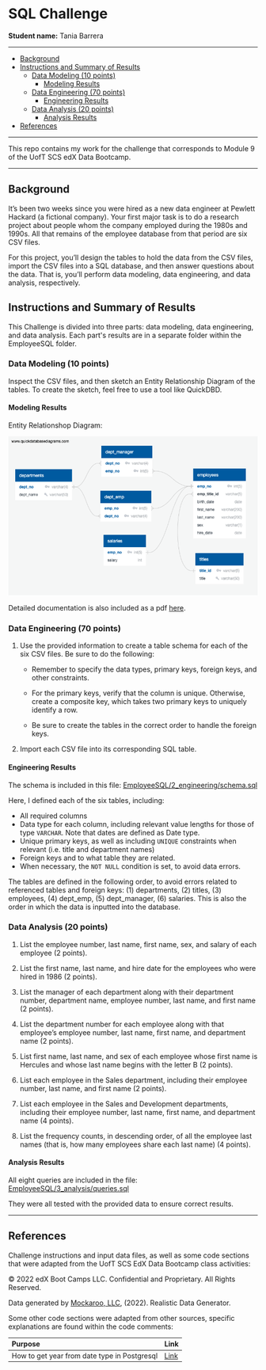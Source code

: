 # SQL Challenge

**Student name:** Tania Barrera

---

- [Background](#background)
- [Instructions and Summary of Results](#instructions-and-summary-of-results)
  - [Data Modeling (10 points)](#data-modeling-10-points)
    - [Modeling Results](#modeling-results)
  - [Data Engineering (70 points)](#data-engineering-70-points)
    - [Engineering Results](#engineering-results)
  - [Data Analysis (20 points)](#data-analysis-20-points)
    - [Analysis Results](#analysis-results)
- [References](#references)

---

This repo contains my work for the challenge that corresponds to Module 9 of the UofT SCS edX Data Bootcamp.

---

## Background

It’s been two weeks since you were hired as a new data engineer at Pewlett Hackard (a fictional company). Your first major task is to do a research project about people whom the company employed during the 1980s and 1990s. All that remains of the employee database from that period are six CSV files.

For this project, you’ll design the tables to hold the data from the CSV files, import the CSV files into a SQL database, and then answer questions about the data. That is, you’ll perform data modeling, data engineering, and data analysis, respectively.

## Instructions and Summary of Results

This Challenge is divided into three parts: data modeling, data engineering, and data analysis. Each part's results are in a separate folder within the EmployeeSQL folder.

### Data Modeling (10 points)

Inspect the CSV files, and then sketch an Entity Relationship Diagram of the tables. To create the sketch, feel free to use a tool like QuickDBD.

#### Modeling Results

Entity Relationshop Diagram:

![EmployeeSQL/1_modeling/QuickDBD-EmployeeSQL.png](EmployeeSQL/1_modeling/QuickDBD-EmployeeSQL.png)

Detailed documentation is also included as a pdf [here](EmployeeSQL/1_modeling/QuickDBD-EmployeeSQL.pdf).

### Data Engineering (70 points)

1. Use the provided information to create a table schema for each of the six CSV files. Be sure to do the following:

    - Remember to specify the data types, primary keys, foreign keys, and other constraints.

    - For the primary keys, verify that the column is unique. Otherwise, create a composite key, which takes two primary keys to uniquely identify a row.

    - Be sure to create the tables in the correct order to handle the foreign keys.

2. Import each CSV file into its corresponding SQL table.

#### Engineering Results

The schema is included in this file: [EmployeeSQL/2_engineering/schema.sql](EmployeeSQL/2_engineering/schema.sql)

Here, I defined each of the six tables, including:
- All required columns
- Data type for each column, including relevant value lengths for those of type `VARCHAR`. Note that dates are defined as Date type. 
- Unique primary keys, as well as including `UNIQUE` constraints when relevant (i.e. title and department names)
- Foreign keys and to what table they are related.
- When necessary, the `NOT NULL` condition is set, to avoid data errors.

The tables are defined in the following order, to avoid errors related to referenced tables and foreign keys: (1) departments, (2) titles, (3) employees, (4) dept_emp, (5) dept_manager, (6) salaries. This is also the order in which the data is inputted into the database.

### Data Analysis (20 points)

1. List the employee number, last name, first name, sex, and salary of each employee (2 points).

2. List the first name, last name, and hire date for the employees who were hired in 1986 (2 points).

3. List the manager of each department along with their department number, department name, employee number, last name, and first name (2 points).

4. List the department number for each employee along with that employee’s employee number, last name, first name, and department name (2 points).

5. List first name, last name, and sex of each employee whose first name is Hercules and whose last name begins with the letter B (2 points).

6. List each employee in the Sales department, including their employee number, last name, and first name (2 points).

7. List each employee in the Sales and Development departments, including their employee number, last name, first name, and department name (4 points).

8. List the frequency counts, in descending order, of all the employee last names (that is, how many employees share each last name) (4 points).

#### Analysis Results

All eight queries are included in the file: [EmployeeSQL/3_analysis/queries.sql](EmployeeSQL/3_analysis/queries.sql)

They were all tested with the provided data to ensure correct results.

---

## References

Challenge instructions and input data files, as well as some code sections that were adapted from the UofT SCS EdX Data Bootcamp class activities:

© 2022 edX Boot Camps LLC. Confidential and Proprietary. All Rights Reserved.

Data generated by [Mockaroo, LLC](https://mockaroo.com/), (2022). Realistic Data Generator.

Some other code sections were adapted from other sources, specific explanations are found within the code comments:

| Purpose | Link |
| :- | :- |
| How to get year from date type in Postgresql | [Link](https://www.prisma.io/dataguide/postgresql/date-types) |
